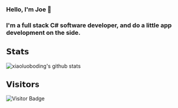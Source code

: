 ### Hello, I'm Joe 👋

### I'm a full stack C# software developer, and do a little app development on the side.

## 𝗦𝘁𝗮𝘁𝘀

![xiaoluoboding's github stats](https://github-readme-stats.vercel.app/api?username=dbContext&show_icons=true&theme=dracula)

## 𝗩𝗶𝘀𝗶𝘁𝗼𝗿s

![Visitor Badge](https://visitor-badge.laobi.icu/badge?page_id=dbContext.dbContext)
